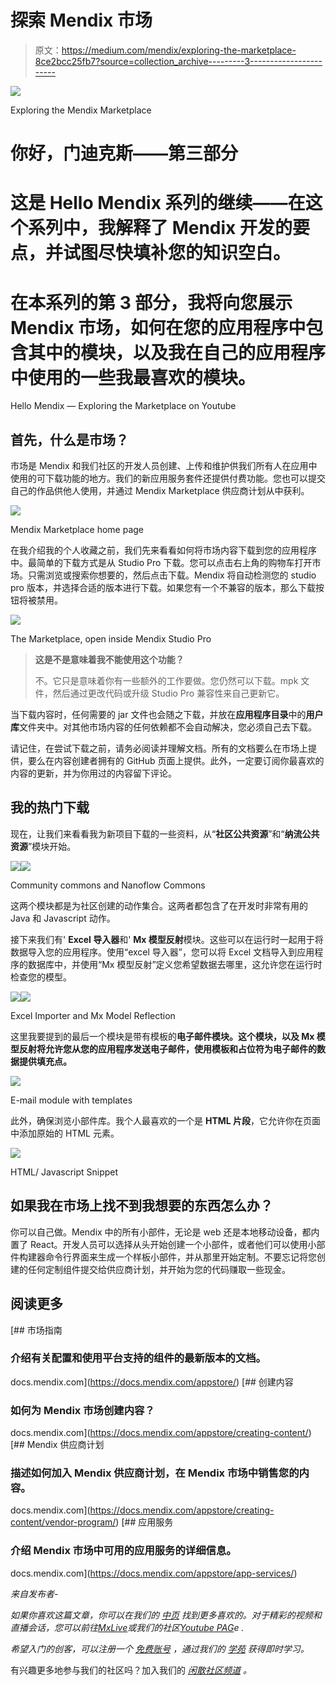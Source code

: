 # 探索 Mendix 市场

> 原文：<https://medium.com/mendix/exploring-the-marketplace-8ce2bcc25fb7?source=collection_archive---------3----------------------->

![](img/75cf53264ad5fcfa72214f7a1921b7fe.png)

Exploring the Mendix Marketplace

# 你好，门迪克斯——第三部分

# 这是 Hello Mendix 系列的继续——在这个系列中，我解释了 Mendix 开发的要点，并试图尽快填补您的知识空白。

# 在本系列的第 3 部分，我将向您展示 Mendix 市场，如何在您的应用程序中包含其中的模块，以及我在自己的应用程序中使用的一些我最喜欢的模块。

Hello Mendix — Exploring the Marketplace on Youtube

## 首先，什么是市场？

市场是 Mendix 和我们社区的开发人员创建、上传和维护供我们所有人在应用中使用的可下载功能的地方。我们的新应用服务套件还提供付费功能。您也可以提交自己的作品供他人使用，并通过 Mendix Marketplace 供应商计划从中获利。

![](img/7c9ffd46f9cbd91107b13942d8cdaa1d.png)

Mendix Marketplace home page

在我介绍我的个人收藏之前，我们先来看看如何将市场内容下载到您的应用程序中。最简单的下载方式是从 Studio Pro 下载。您可以点击右上角的购物车打开市场。只需浏览或搜索你想要的，然后点击下载。Mendix 将自动检测您的 studio pro 版本，并选择合适的版本进行下载。如果您有一个不兼容的版本，那么下载按钮将被禁用。

![](img/9a829af3264dd5d6c1c5158a09f93165.png)

The Marketplace, open inside Mendix Studio Pro

> **这是不是意味着我不能使用这个功能？**
> 
> 不。它只是意味着你有一些额外的工作要做。您仍然可以下载。mpk 文件，然后通过更改代码或升级 Studio Pro 兼容性来自己更新它。

当下载内容时，任何需要的 jar 文件也会随之下载，并放在**应用程序目录**中的**用户库**文件夹中。对其他市场内容的任何依赖都不会自动解决，您必须自己去下载。

请记住，在尝试下载之前，请务必阅读并理解文档。所有的文档要么在市场上提供，要么在内容创建者拥有的 GitHub 页面上提供。此外，一定要订阅你最喜欢的内容的更新，并为你用过的内容留下评论。

## 我的热门下载

现在，让我们来看看我为新项目下载的一些资料，从“**社区公共资源**”和“**纳流公共资源**”模块开始。

![](img/ba197b2604c26130a8fab898380de372.png)![](img/c83bcf08944d0588c911b95701133c52.png)

Community commons and Nanoflow Commons

这两个模块都是为社区创建的动作集合。这两者都包含了在开发时非常有用的 Java 和 Javascript 动作。

接下来我们有' **Excel 导入器**和' **Mx 模型反射**模块。这些可以在运行时一起用于将数据导入您的应用程序。使用“excel 导入器”，您可以将 Excel 文档导入到应用程序的数据库中，并使用“Mx 模型反射”定义您希望数据去哪里，这允许您在运行时检查您的模型。

![](img/0838d6f4c9fdb66a232eb35b281c22ea.png)![](img/9c0cbba8698347c7f0554c2c24741f6c.png)

Excel Importer and Mx Model Reflection

这里我要提到的最后一个模块是带有模板的**电子邮件模块。这个模块，以及 Mx 模型反射将允许您从您的应用程序发送电子邮件，使用模板和占位符为电子邮件的数据提供填充点。**

![](img/a2e74c7ecb6db806191d938b9a82821b.png)

E-mail module with templates

此外，确保浏览小部件库。我个人最喜欢的一个是 **HTML 片段**，它允许你在页面中添加原始的 HTML 元素。

![](img/6da25bfa8722a21294f5456527788369.png)

HTML/ Javascript Snippet

## 如果我在市场上找不到我想要的东西怎么办？

你可以自己做。Mendix 中的所有小部件，无论是 web 还是本地移动设备，都内置了 React。开发人员可以选择从头开始创建一个小部件，或者他们可以使用小部件构建器命令行界面来生成一个样板小部件，并从那里开始定制。不要忘记将您创建的任何定制组件提交给供应商计划，并开始为您的代码赚取一些现金。

## 阅读更多

 [## 市场指南

### 介绍有关配置和使用平台支持的组件的最新版本的文档。

docs.mendix.com](https://docs.mendix.com/appstore/)  [## 创建内容

### 如何为 Mendix 市场创建内容？

docs.mendix.com](https://docs.mendix.com/appstore/creating-content/)  [## Mendix 供应商计划

### 描述如何加入 Mendix 供应商计划，在 Mendix 市场中销售您的内容。

docs.mendix.com](https://docs.mendix.com/appstore/creating-content/vendor-program/)  [## 应用服务

### 介绍 Mendix 市场中可用的应用服务的详细信息。

docs.mendix.com](https://docs.mendix.com/appstore/app-services/) 

*来自发布者-*

*如果你喜欢这篇文章，你可以在我们的* [*中页*](https://medium.com/mendix) *找到更多喜欢的。对于精彩的视频和直播会话，您可以前往*[*MxLive*](https://www.mendix.com/live/)*或我们的社区*[*Youtube PAG*](https://www.youtube.com/c/MendixCommunity/community)*e .*

*希望入门的创客，可以注册一个* [*免费账号*](https://signup.mendix.com/link/signup/?source=direct) *，通过我们的* [*学苑*](https://academy.mendix.com/link/home) *获得即时学习。*

有兴趣更多地参与我们的社区吗？加入我们的 [*闲散社区频道*](https://join.slack.com/t/mendixcommunity/shared_invite/zt-hwhwkcxu-~59ywyjqHlUHXmrw5heqpQ) *。*